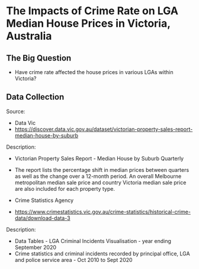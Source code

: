 # The Impacts of Crime Rate on LGA Median House Prices in Victoria, Australia

## The Big Question
- Have crime rate affected the house prices in various LGAs within Victoria?

## Data Collection
Source:
- Data Vic
- https://discover.data.vic.gov.au/dataset/victorian-property-sales-report-median-house-by-suburb

Description:
- Victorian Property Sales Report - Median House by Suburb Quarterly
- The report lists the percentage shift in median prices between quarters as well as the change over a 12-month period. An overall Melbourne metropolitan median sale price and country Victoria median sale price are also included for each property type.

- Crime Statistics Agency
- https://www.crimestatistics.vic.gov.au/crime-statistics/historical-crime-data/download-data-3

Description:
- Data Tables - LGA Criminal Incidents Visualisation - year ending September 2020
- Crime statistics and criminal incidents recorded by principal office, LGA and police service area - Oct 2010 to Sept 2020
